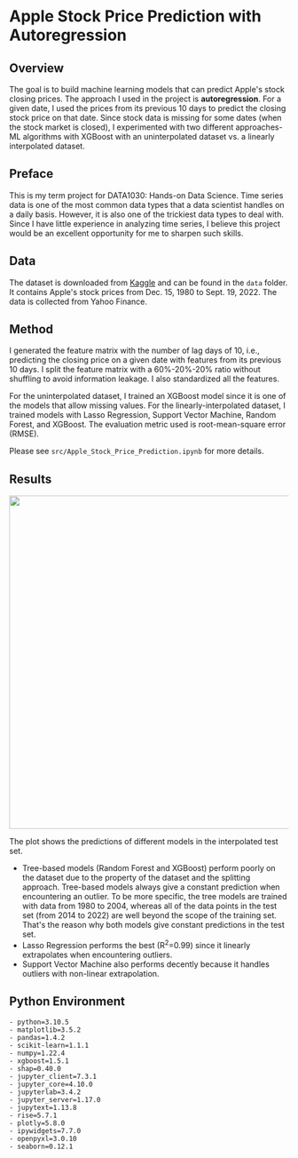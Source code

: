 # Apple Stock Price Prediction with Autoregression

## Overview
The goal is to build machine learning models that can predict Apple's stock closing prices. The approach I used in the project is **autoregression**. For a given date, I used the prices from its previous 10 days to predict the closing stock price on that date. Since stock data is missing for some dates (when the stock market is closed), I experimented with two different approaches-ML algorithms with XGBoost with an uninterpolated dataset vs. a linearly interpolated dataset.

## Preface
This is my term project for DATA1030: Hands-on Data Science. Time series data is one of the most common data types that a data scientist handles on a daily basis. However, it is also one of the trickiest data types to deal with. Since I have little experience in analyzing time series, I believe this project would be an excellent opportunity for me to sharpen such skills.

## Data
The dataset is downloaded from [Kaggle](https://www.kaggle.com/datasets/whenamancodes/alphabet-inc-google-founding-years-analysis) and can be found in the `data` folder. It contains Apple's stock prices from Dec. 15, 1980 to Sept. 19, 2022. The data is collected from Yahoo Finance.

## Method
I generated the feature matrix with the number of lag days of 10, i.e., predicting the closing price on a given date with features from its previous 10 days. I split the feature matrix with a 60%-20%-20% ratio without shuffling to avoid information leakage. I also standardized all the features.

For the uninterpolated dataset, I trained an XGBoost model since it is one of the models that allow missing values. For the linearly-interpolated dataset, I trained models with Lasso Regression, Support Vector Machine, Random Forest, and XGBoost. The evaluation metric used is root-mean-square error (RMSE).

Please see `src/Apple_Stock_Price_Prediction.ipynb` for more details.

## Results
<img src="https://github.com/leehengpan/AAPL-StockPricePrediction/blob/main/figures/test_pred.png" width="600"/>

The plot shows the predictions of different models in the interpolated test set.

- Tree-based models (Random Forest and XGBoost) perform poorly on the dataset due to the property of the dataset and the splitting approach. Tree-based models always give a constant prediction when encountering an outlier. To be more specific, the tree models are trained with data from 1980 to 2004, whereas all of the data points in the test set (from 2014 to 2022) are well beyond the scope of the training set. That's the reason why both models give constant predictions in the test set.
- Lasso Regression performs the best (R<sup>2</sup>=0.99) since it linearly extrapolates when encountering outliers.
- Support Vector Machine also performs decently because it handles outliers with non-linear extrapolation. 

## Python Environment
```
- python=3.10.5
- matplotlib=3.5.2
- pandas=1.4.2
- scikit-learn=1.1.1
- numpy=1.22.4
- xgboost=1.5.1
- shap=0.40.0
- jupyter_client=7.3.1
- jupyter_core=4.10.0
- jupyterlab=3.4.2
- jupyter_server=1.17.0
- jupytext=1.13.8
- rise=5.7.1
- plotly=5.8.0
- ipywidgets=7.7.0
- openpyxl=3.0.10
- seaborn=0.12.1
```

